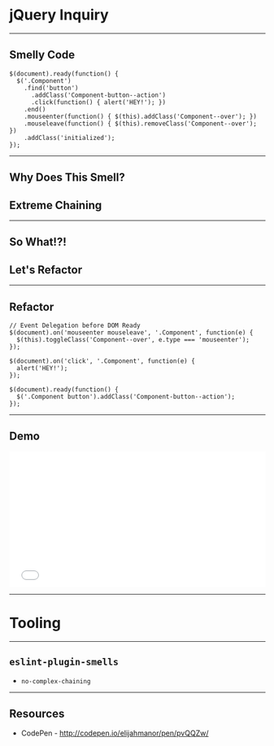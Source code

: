 # jQuery Inquiry

------

## Smelly Code

```
$(document).ready(function() {
  $('.Component')
    .find('button')
      .addClass('Component-button--action')
      .click(function() { alert('HEY!'); })
    .end()
    .mouseenter(function() { $(this).addClass('Component--over'); })
    .mouseleave(function() { $(this).removeClass('Component--over'); })
    .addClass('initialized');
});
```

------

## Why Does This Smell?

## Extreme Chaining <!-- .element class="fragment" -->

------

## So What!?!

## Let's Refactor <!-- .element class="fragement" -->

------

## Refactor

```
// Event Delegation before DOM Ready
$(document).on('mouseenter mouseleave', '.Component', function(e) {
  $(this).toggleClass('Component--over', e.type === 'mouseenter');  
});

$(document).on('click', '.Component', function(e) {
  alert('HEY!');
});

$(document).ready(function() {
  $('.Component button').addClass('Component-button--action');
});
```

------

## Demo

<iframe height='266' scrolling='no' src='//codepen.io/elijahmanor/embed/pvQQZw/?height=266' frameborder='no' allowtransparency='true' allowfullscreen='true' style='width: 100%;'>See the Pen <a href='http://codepen.io/elijahmanor/pen/pvQQZw/'>pvQQZw</a> by Elijah Manor (<a href='http://codepen.io/elijahmanor'>@elijahmanor</a>) on <a href='http://codepen.io'>CodePen</a>.
</iframe>

------

# Tooling

------

## `eslint-plugin-smells`

* `no-complex-chaining`<!-- .element: class="fragment" -->

------

## Resources

* CodePen - http://codepen.io/elijahmanor/pen/pvQQZw/

